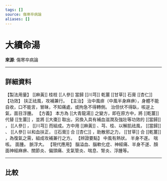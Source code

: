 ```yaml
---
tags: []
source: 傷寒卒病論
aliases: []
---
```


# 大續命湯

**來源**: 傷寒卒病論  

---

## 詳細資料
【製法用量】 [[麻黃]] 桂枝 [[人參]] 當歸 [[川芎]] 乾薑 [[甘草]] 石膏 [[杏仁]] 【功效】
扶正祛風，攻補兼行。
【主治】
治中風痱（中風半身麻痹），身體不能自收，口不能言，冒昧，不知痛處，或拘急不得轉側。
治但伏不得臥，咳逆上氣，面目浮腫。
【方義】
本方為 [[大青龍湯]] 之變方，即在原方中，將 [[乾薑]] 代替 [[生薑]] ，並將 [[大棗]] 取出，另換入具有補血滋潤及強壯等功效的 [[當歸]] ， [[人參]] ， [[川芎]] 而組成。方中用 [[麻黃]] 、芎、桂、以解肌祛風， [[當歸]] 、 [[人參]] 以和血扶正， [[石膏]] 合 [[杏仁]] ，助散邪之力， [[甘草]] 合 [[乾薑]] ，為復氣之需，組成攻補兼行之方。
【辨證要點】
中風有熱狀。
半身不遂。
喘咳。
面腫。
脈浮大。
【現代應用】
腦溢血、腦軟化症、神經痛、半身不遂、顏面神經麻痹、關節炎、偏頭痛、支氣管炎、喘息、腎炎、浮腫等。

---

## 比較

